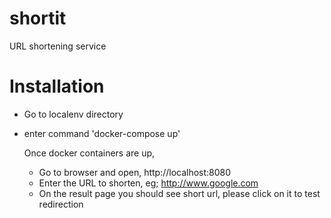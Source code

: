 # shortit
URL shortening service

# Installation
* Go to localenv directory
* enter command 'docker-compose up'

  Once docker containers are up,
    * Go to browser and open, http://localhost:8080
    * Enter the URL to shorten, eg; http://www.google.com
    * On the result page you should see short url, please click on it to test redirection
